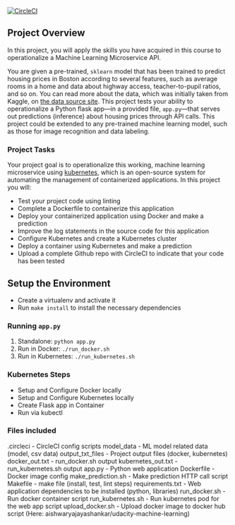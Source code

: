 [![CircleCI](https://circleci.com/gh/aishjayashankar/Cloud_DevOps_Nanodegree_Project4.svg?style=svg)](https://circleci.com/gh/aishjayashankar/Cloud_DevOps_Nanodegree_Project4)

## Project Overview

In this project, you will apply the skills you have acquired in this course to operationalize a Machine Learning Microservice API. 

You are given a pre-trained, `sklearn` model that has been trained to predict housing prices in Boston according to several features, such as average rooms in a home and data about highway access, teacher-to-pupil ratios, and so on. You can read more about the data, which was initially taken from Kaggle, on [the data source site](https://www.kaggle.com/c/boston-housing). This project tests your ability to operationalize a Python flask app—in a provided file, `app.py`—that serves out predictions (inference) about housing prices through API calls. This project could be extended to any pre-trained machine learning model, such as those for image recognition and data labeling.

### Project Tasks

Your project goal is to operationalize this working, machine learning microservice using [kubernetes](https://kubernetes.io/), which is an open-source system for automating the management of containerized applications. In this project you will:
* Test your project code using linting
* Complete a Dockerfile to containerize this application
* Deploy your containerized application using Docker and make a prediction
* Improve the log statements in the source code for this application
* Configure Kubernetes and create a Kubernetes cluster
* Deploy a container using Kubernetes and make a prediction
* Upload a complete Github repo with CircleCI to indicate that your code has been tested


## Setup the Environment

* Create a virtualenv and activate it
* Run `make install` to install the necessary dependencies

### Running `app.py`

1. Standalone:  `python app.py`
2. Run in Docker:  `./run_docker.sh`
3. Run in Kubernetes:  `./run_kubernetes.sh`

### Kubernetes Steps

* Setup and Configure Docker locally
* Setup and Configure Kubernetes locally
* Create Flask app in Container
* Run via kubectl

### Files included

.circleci - CircleCI config scripts
model_data - ML model related data (model, csv data)
output_txt_files - Project output files (docker, kubernetes)
docker_out.txt - run_docker.sh output
kubernetes_out.txt - run_kubernetes.sh output
app.py - Python web application 
Dockerfile - Docker image config
make_prediction.sh - Make prediction HTTP call script
Makefile - make file (install, test, lint steps)
requirements.txt - Web application dependencies to be installed (python, libraries)
run_docker.sh - Run docker container script
run_kubernetes.sh - Run kubernetes pod for the web app script
upload_docker.sh - Upload docker image to docker hub script (Here: aishwaryajayashankar/udacity-machine-learning)
